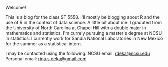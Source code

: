 Welcome!

This is a blog for the class ST 5558. I'll mostly be blogging about R and the use of R in the context of data science. 
A little bit about me: I graduted from the University of North Carolina at Chapel Hill with a double major in mathematics and statistics. I'm currely pursuing a master's degree at NCSU in statistics. I currently work for Sandia National Laboratories in New Mexico for the summer as a statistical intern.

I may be contacted using the following:
NCSU email: rdeka@ncsu.edu 
Personal email: rina.s.deka@gmail.com


